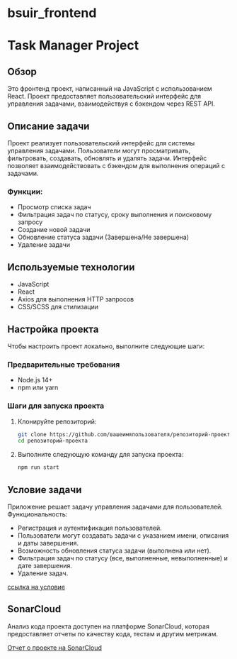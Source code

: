 # bsuir_frontend

# Task Manager Project

## Обзор

Это фронтенд проект, написанный на JavaScript с использованием React. Проект предоставляет пользовательский интерфейс для управления задачами, взаимодействуя с бэкендом через REST API. 

## Описание задачи

Проект реализует пользовательский интерфейс для системы управления задачами. Пользователи могут просматривать, фильтровать, создавать, обновлять и удалять задачи. Интерфейс позволяет взаимодействовать с бэкендом для выполнения операций с задачами.

### Функции:
- Просмотр списка задач
- Фильтрация задач по статусу, сроку выполнения и поисковому запросу
- Создание новой задачи
- Обновление статуса задачи (Завершена/Не завершена)
- Удаление задачи

## Используемые технологии

- JavaScript
- React
- Axios для выполнения HTTP запросов
- CSS/SCSS для стилизации

## Настройка проекта

Чтобы настроить проект локально, выполните следующие шаги:

### Предварительные требования

- Node.js 14+
- npm или yarn

### Шаги для запуска проекта

1. Клонируйте репозиторий:
   ```bash
   git clone https://github.com/вашеимяпользователя/репозиторий-проекта.git
   cd репозиторий-проекта
   ```
2. Выполните следующую команду для запуска проекта:
    ```bash
    npm run start
    ```
## Условие задачи

Приложение решает задачу управления задачами для пользователей. Функциональность:
- Регистрация и аутентификация пользователей.
- Пользователи могут создавать задачи с указанием имени, описания и даты завершения.
- Возможность обновления статуса задачи (выполнена или нет).
- Фильтрация задач по статусу (все, выполненные, невыполненные) и дате завершения.
- Удаление задач.

[ссылка на условие](https://docs.google.com/document/d/1P0C8Jy2TXPyJPLeJkftZ5BHpJA4dARC0xzSaXOSZ-lI/edit)

## SonarCloud

Анализ кода проекта доступен на платформе SonarCloud, которая предоставляет отчеты по качеству кода, тестам и другим метрикам.

[Отчет о проекте на SonarCloud](https://sonarcloud.io/summary/overall?id=Toss1ing_bsuir_frontend)
